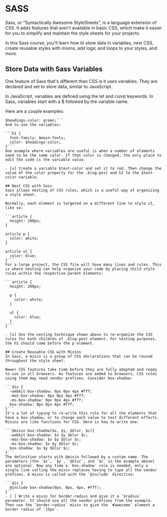 # SASS

Sass, or "Syntactically Awesome StyleSheets", is a language extension of CSS. It adds features that aren't available in basic CSS, which make it easier for you to simplify and maintain the style sheets for your projects.

In this Sass course, you'll learn how to store data in variables, nest CSS, create reusable styles with mixins, add logic and loops to your styles, and more.

## Store Data with Sass Variables
One feature of Sass that's different than CSS is it uses variables. They are declared and set to store data, similar to JavaScript.

In JavaScript, variables are defined using the let and const keywords. In Sass, variables start with a $ followed by the variable name.

Here are a couple examples:

```$main-fonts: Arial, sans-serif;
$headings-color: green;```
And to use the variables:

```h1 {
  font-family: $main-fonts;
  color: $headings-color;
}```
One example where variables are useful is when a number of elements need to be the same color. If that color is changed, the only place to edit the code is the variable value.

- [x] Create a variable $text-color and set it to red. Then change the value of the color property for the .blog-post and h2 to the $text-color variable.

## Nest CSS with Sass
Sass allows nesting of CSS rules, which is a useful way of organizing a style sheet.

Normally, each element is targeted on a different line to style it, like so:

```article {
  height: 200px;
}

article p {
  color: white;
}

article ul {
  color: blue;
}```
For a large project, the CSS file will have many lines and rules. This is where nesting can help organize your code by placing child style rules within the respective parent elements:

```article {
  height: 200px;

  p {
    color: white;
  }

  ul {
    color: blue;
  }
}```

- [x] Use the nesting technique shown above to re-organize the CSS rules for both children of .blog-post element. For testing purposes, the h1 should come before the p element.

## Create Reusable CSS with Mixins
In Sass, a mixin is a group of CSS declarations that can be reused throughout the style sheet.

Newer CSS features take time before they are fully adopted and ready to use in all browsers. As features are added to browsers, CSS rules using them may need vendor prefixes. Consider box-shadow:

```div {
  -webkit-box-shadow: 0px 0px 4px #fff;
  -moz-box-shadow: 0px 0px 4px #fff;
  -ms-box-shadow: 0px 0px 4px #fff;
  box-shadow: 0px 0px 4px #fff;
}```
It's a lot of typing to re-write this rule for all the elements that have a box-shadow, or to change each value to test different effects. Mixins are like functions for CSS. Here is how to write one:

```@mixin box-shadow($x, $y, $blur, $c){ 
  -webkit-box-shadow: $x $y $blur $c;
  -moz-box-shadow: $x $y $blur $c;
  -ms-box-shadow: $x $y $blur $c;
  box-shadow: $x $y $blur $c;
}```
The definition starts with @mixin followed by a custom name. The parameters (the `$x`, `$y`, `$blur`, and `$c` in the example above) are optional. Now any time a `box-shadow` rule is needed, only a single line calling the mixin replaces having to type all the vendor prefixes. A mixin is called with the `@include` directive:

```div {
  @include box-shadow(0px, 0px, 4px, #fff);
}```
- [ ] Write a mixin for border-radius and give it a `$radius` parameter. It should use all the vendor prefixes from the example. Then use the `border-radius` mixin to give the `#awesome` element a border radius of `15px`.